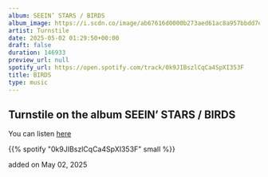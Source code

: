 ```yaml
---
album: SEEIN’ STARS / BIRDS
album_image: https://i.scdn.co/image/ab67616d0000b273aed61ac8a957bbdd7e2e14b3
artist: Turnstile
date: 2025-05-02 01:29:50+00:00
draft: false
duration: 146933
preview_url: null
spotify_url: https://open.spotify.com/track/0k9JIBszlCqCa4SpXI353F
title: BIRDS
type: music
---
```



## Turnstile on the album SEEIN’ STARS / BIRDS

You can listen [here](https://open.spotify.com/track/0k9JIBszlCqCa4SpXI353F)

{{% spotify "0k9JIBszlCqCa4SpXI353F" small %}}

added on May 02, 2025